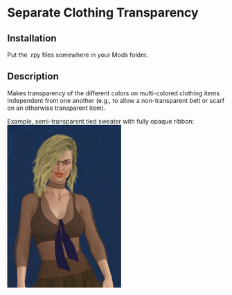 # Separate Clothing Transparency

## Installation

Put the .rpy files somewhere in your Mods folder.




## Description

Makes transparency of the different colors on multi-colored clothing items independent from one another (e.g., to allow a non-transparent belt or scarf on an otherwise transparent item).

Example, semi-transparent tied sweater with fully opaque ribbon:  
![](README/LR2-SeparateTransparency.png)